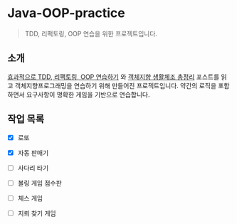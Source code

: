 # Java-OOP-practice

> TDD, 리팩토링, OOP 연습을 위한 프로젝트입니다.

## 소개

[효과적으로 TDD, 리팩토링, OOP 연습하기](https://medium.com/@codesquad_yoda/%ED%9A%A8%EA%B3%BC%EC%A0%81%EC%9C%BC%EB%A1%9C-tdd-%EB%A6%AC%ED%8C%A9%ED%86%A0%EB%A7%81-oop%EB%A5%BC-%EC%97%B0%EC%8A%B5%ED%95%98%EB%8A%94-%EB%B0%A9%EB%B2%95%EC%9D%80-7ecc9ddb5d45) 와 [객체지향 생활체조 총정리](https://developerfarm.wordpress.com/2012/02/03/object_calisthenics_summary/) 포스트를 읽고 객체지향프로그래밍을 연습하기 위해 만들어진 프로젝트입니다. 약간의 로직을 포함하면서 요구사항이 명확한 게임을 기반으로 연습합니다.

## 작업 목록

- [x] 로또
- [x] 자동 판매기
- [ ] 사다리 타기
- [ ] 볼링 게임 점수판
- [ ] 체스 게임
- [ ] 지뢰 찾기 게임

